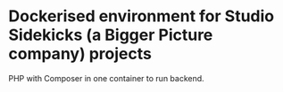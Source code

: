 # Dockerised environment for Studio Sidekicks (a Bigger Picture company) projects
PHP with Composer in one container to run backend.